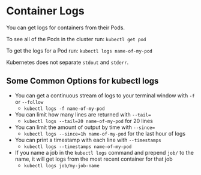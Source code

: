 # Container Logs

You can get logs for containers from their Pods.

To see all of the Pods in the cluster run:
`kubectl get pod`

To get the logs for a Pod run:
`kubectl logs name-of-my-pod`

Kubernetes does not separate `stdout` and `stderr`.

## Some Common Options for kubectl logs

- You can get a continuous stream of logs to your terminal window with `-f` or `--follow`
  - `kubectl logs -f name-of-my-pod`
- You can limit how many lines are returned with `--tail=`
  - `kubectl logs --tail=20 name-of-my-pod` for 20 lines
- You can limit the amount of output by time with `--since=`
  - `kubectl logs --since=1h name-of-my-pod` for the last hour of logs
- You can print a timestamp with each line with `--timestamps`
  - `kubectl logs --timestamps name-of-my-pod`
- If you name a job in the `kubectl logs` command and prepend `job/` to the name, it will get logs from the most recent container for that job
  - `kubectl logs job/my-job-name`